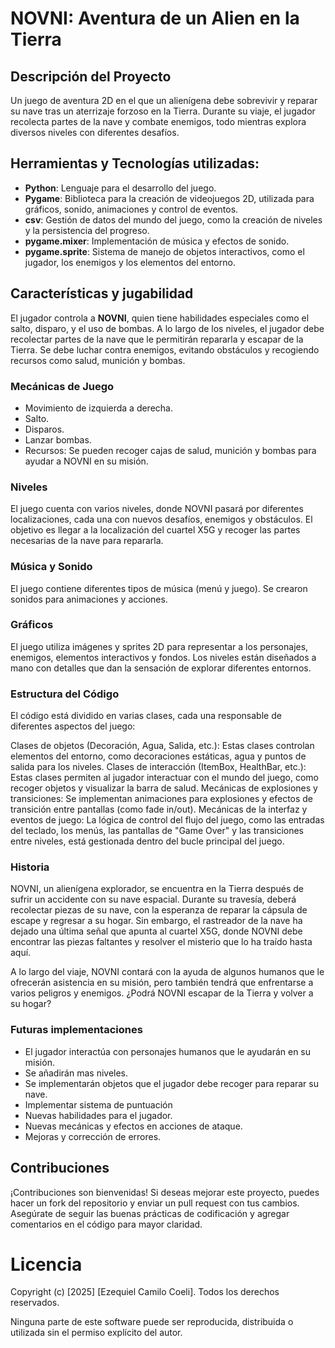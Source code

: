 # **NOVNI**: Aventura de un Alien en la Tierra

## Descripción del Proyecto
Un juego de aventura 2D en el que un alienígena debe sobrevivir y reparar su nave tras un aterrizaje forzoso en la Tierra. Durante su viaje, el jugador recolecta partes de la nave y combate enemigos, todo mientras explora diversos niveles con diferentes desafíos.

## Herramientas y Tecnologías utilizadas:

- **Python**: Lenguaje para el desarrollo del juego.
- **Pygame**: Biblioteca para la creación de videojuegos 2D, utilizada para gráficos, sonido, animaciones y control de eventos.
- **csv**: Gestión de datos del mundo del juego, como la creación de niveles y la persistencia del progreso.
- **pygame.mixer**: Implementación de música y efectos de sonido.
- **pygame.sprite**: Sistema de manejo de objetos interactivos, como el jugador, los enemigos y los elementos del entorno.


## Características y jugabilidad

El jugador controla a **NOVNI**, quien tiene habilidades especiales como el salto, disparo, y el uso de bombas.
A lo largo de los niveles, el jugador debe recolectar partes de la nave que le permitirán repararla y escapar de la Tierra.
Se debe luchar contra enemigos, evitando obstáculos y recogiendo recursos como salud, munición y bombas.

### Mecánicas de Juego

- Movimiento de izquierda a derecha.
- Salto.
- Disparos.
- Lanzar bombas.
- Recursos: Se pueden recoger cajas de salud, munición y bombas para ayudar a NOVNI en su misión.

### Niveles

El juego cuenta con varios niveles, donde NOVNI pasará por diferentes localizaciones, cada una con nuevos desafíos, enemigos y obstáculos. El objetivo es llegar a la localización del cuartel X5G y recoger las partes necesarias de la nave para repararla.

### Música y Sonido

El juego contiene diferentes tipos de música (menú y juego).
Se crearon sonidos para animaciones y acciones.

### Gráficos

El juego utiliza imágenes y sprites 2D para representar a los personajes, enemigos, elementos interactivos y fondos. Los niveles están diseñados a mano con detalles que dan la sensación de explorar diferentes entornos.

### Estructura del Código

El código está dividido en varias clases, cada una responsable de diferentes aspectos del juego:

Clases de objetos (Decoración, Agua, Salida, etc.): Estas clases controlan elementos del entorno, como decoraciones estáticas, agua y puntos de salida para los niveles.
Clases de interacción (ItemBox, HealthBar, etc.): Estas clases permiten al jugador interactuar con el mundo del juego, como recoger objetos y visualizar la barra de salud.
Mecánicas de explosiones y transiciones: Se implementan animaciones para explosiones y efectos de transición entre pantallas (como fade in/out).
Mecánicas de la interfaz y eventos de juego: La lógica de control del flujo del juego, como las entradas del teclado, los menús, las pantallas de "Game Over" y las transiciones entre niveles, está gestionada dentro del bucle principal del juego.

### Historia

NOVNI, un alienígena explorador, se encuentra en la Tierra después de sufrir un accidente con su nave espacial. Durante su travesía, deberá recolectar piezas de su nave, con la esperanza de reparar la cápsula de escape y regresar a su hogar. Sin embargo, el rastreador de la nave ha dejado una última señal que apunta al cuartel X5G, donde NOVNI debe encontrar las piezas faltantes y resolver el misterio que lo ha traído hasta aquí.

A lo largo del viaje, NOVNI contará con la ayuda de algunos humanos que le ofrecerán asistencia en su misión, pero también tendrá que enfrentarse a varios peligros y enemigos. ¿Podrá NOVNI escapar de la Tierra y volver a su hogar?

### Futuras implementaciones
- El jugador interactúa con personajes humanos que le ayudarán en su misión.
- Se añadirán mas niveles.
- Se implementarán objetos que el jugador debe recoger para reparar su nave.
- Implementar sistema de puntuación
- Nuevas habilidades para el jugador.
- Nuevas mecánicas y efectos en acciones de ataque.
- Mejoras y corrección de errores.

## Contribuciones
¡Contribuciones son bienvenidas! Si deseas mejorar este proyecto, puedes hacer un fork del repositorio y enviar un pull request con tus cambios. Asegúrate de seguir las buenas prácticas de codificación y agregar comentarios en el código para mayor claridad.

# Licencia
Copyright (c) [2025] [Ezequiel Camilo Coeli]. Todos los derechos reservados.

Ninguna parte de este software puede ser reproducida, distribuida o utilizada sin el permiso explícito del autor.
